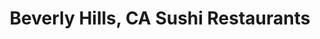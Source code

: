 ---
layout: city
title: Beverly Hills, CA Sushi Restaurants
permalink: /california/beverly-hills/
stateAbbr: CA
stateName: California
cityName: Beverly Hills
---